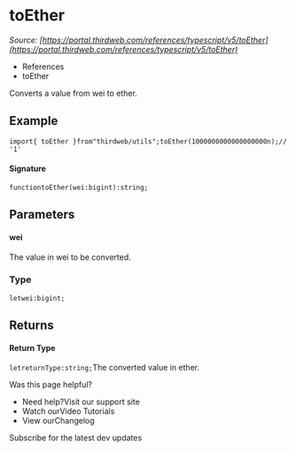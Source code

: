 # toEther

*Source: [https://portal.thirdweb.com/references/typescript/v5/toEther](https://portal.thirdweb.com/references/typescript/v5/toEther)*

* References
* toEther

Converts a value from wei to ether.

## Example

`import{ toEther }from"thirdweb/utils";toEther(1000000000000000000n);// '1'`
#### Signature

`functiontoEther(wei:bigint):string;`
## Parameters

#### wei

The value in wei to be converted.

### Type

`letwei:bigint;`
## Returns

#### Return Type

`letreturnType:string;`The converted value in ether.

Was this page helpful?

* Need help?Visit our support site
* Watch ourVideo Tutorials
* View ourChangelog

Subscribe for the latest dev updates

